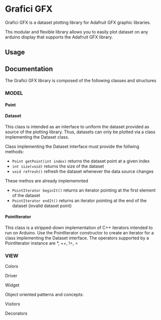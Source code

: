 # Grafici GFX
Grafici GFX is a dataset plotting library for Adafruit GFX graphic libraries.

Ths modular and flexible library allows you to easily plot dataset on any arduino display that supports the Adafruit GFX library.

## Usage

## Documentation
The Grafici GFX library is composed of the following classes and structures 

### MODEL

#### Point

#### Dataset
This class is intended as an interface to uniform the dataset provided as source of the plotting library. Thus, datasets can only be plotted via a class implementing the Dataset class.
  
Class implementing the Dataset interface must provide the follwing methods:
* `Point getPoint(int index)` returns the dataset point at a given index
* `int size(void)` returns the size of the dataset
* `void refresh()` refresh the dataset whenever the data source changes

These methos are already implememnted 
* `PointIterator beginIt()` returns an iterator pointing at the first element of the dataset
* `PointIterator endIt()` returns an iterator pointing at the end of the dataset (invalid dataset point)


#### PointIterator
This class is a stripped-down implementation of C++ iterators intended to run on Arduino.
Use the PointIterator constructor to create an iterator for a class implementing the Dataset interface.
The operators supported by a PointIterator instance are *, ++, !=, =

### VIEW
Colors

Driver

Widget

Object oriented patterns and concepts:

Visitors

Decorators
